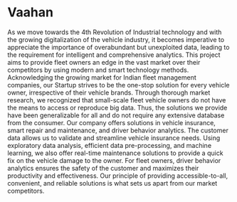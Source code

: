 # Vaahan
 As we move towards the 4th Revolution of Industrial technology and with the growing digitalization of the vehicle industry, it becomes imperative to appreciate the importance of overabundant but unexploited data, leading to the requirement for intelligent and comprehensive analytics. This project aims to provide fleet owners an edge in the vast market over their competitors by using modern and smart technology methods.     Acknowledging the growing market for Indian fleet management companies, our Startup strives to be the one-stop solution for every vehicle owner, irrespective of their vehicle brands. Through thorough market research, we recognized that small-scale fleet vehicle owners do not have the means to access or reproduce big data. Thus, the solutions we provide have been generalizable for all and do not require any extensive database from the consumer.     Our company offers solutions in vehicle insurance, smart repair and maintenance, and driver behavior analytics. The customer data allows us to validate and streamline vehicle insurance needs. Using exploratory data analysis, efficient data pre-processing, and machine learning, we also offer real-time maintenance solutions to provide a quick fix on the vehicle damage to the owner. For fleet owners, driver behavior analytics ensures the safety of the customer and maximizes their productivity and effectiveness.    Our principle of providing accessible-to-all, convenient, and reliable solutions is what sets us apart from our market competitors.   
